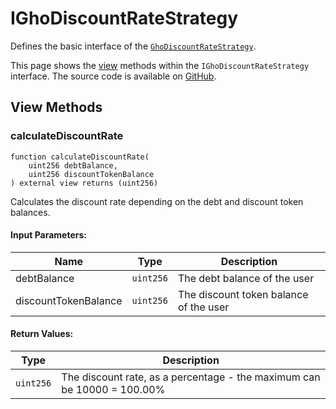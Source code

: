 # IGhoDiscountRateStrategy

Defines the basic interface of the [`GhoDiscountRateStrategy`](../GhoDiscountRateStrategy).

This page shows the [view](#view-methods) methods within the `IGhoDiscountRateStrategy` interface. The source code is available on [GitHub](https://github.com/aave/gho-core/blob/main/src/contracts/facilitators/aave/tokens/interfaces/IGhoDiscountRateStrategy.sol).

## View Methods

### calculateDiscountRate

```solidity
function calculateDiscountRate(
    uint256 debtBalance, 
    uint256 discountTokenBalance
) external view returns (uint256)
```

Calculates the discount rate depending on the debt and discount token balances.

#### Input Parameters:

| Name                 | Type      | Description                            |
| -------------------- | --------- | -------------------------------------- |
| debtBalance          | `uint256` | The debt balance of the user           |
| discountTokenBalance | `uint256` | The discount token balance of the user |

#### Return Values:

| Type      | Description                                                             |
| --------- | ----------------------------------------------------------------------- |
| `uint256` | The discount rate, as a percentage - the maximum can be 10000 = 100.00% |
